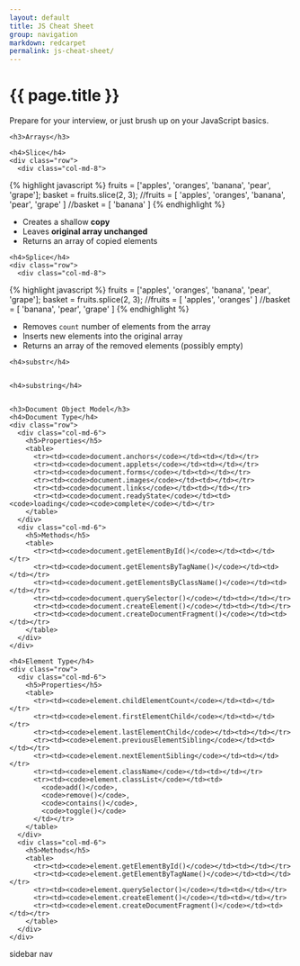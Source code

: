 ```yaml
---
layout: default
title: JS Cheat Sheet
group: navigation
markdown: redcarpet
permalink: js-cheat-sheet/
---
```


<div class="col-md-10" role="main">
  <div id="home">
    <h1 class="page-header">{{ page.title }}</h1>
    <p class="lead">
      Prepare for your interview, or just brush up on your JavaScript basics.
    </p>

    <h3>Arrays</h3>

    <h4>Slice</h4>
    <div class="row">
      <div class="col-md-8">
{% highlight javascript %}
fruits = ['apples', 'oranges', 'banana', 'pear', 'grape'];
basket = fruits.slice(2, 3);
//fruits = [ 'apples', 'oranges', 'banana', 'pear', 'grape' ]
//basket = [ 'banana' ]
{% endhighlight %}
      </div>
      <div class="col-md-4">
        <ul>
          <li>Creates a shallow <strong>copy</strong></li>
          <li>Leaves <strong>original array unchanged</strong></li>
          <li>Returns an array of copied elements</li>
        </ul>
      </div>
    </div>

    <h4>Splice</h4>
    <div class="row">
      <div class="col-md-8">
{% highlight javascript %}
fruits = ['apples', 'oranges', 'banana', 'pear', 'grape'];
basket = fruits.splice(2, 3);
//fruits = [ 'apples', 'oranges' ]
//basket = [ 'banana', 'pear', 'grape' ]
{% endhighlight %}
      </div>
      <div class="col-md-4">
        <ul>
          <li>Removes <code>count</code> number of elements from the array</li>
          <li>Inserts new elements into the original array</li>
          <li>Returns an array of the removed elements (possibly empty)</li>
        </ul>
      </div>
    </div>


    <h4>substr</h4>


    <h4>substring</h4>


    <h3>Document Object Model</h3>
    <h4>Document Type</h4>
    <div class="row">
      <div class="col-md-6">
        <h5>Properties</h5>
        <table>
          <tr><td><code>document.anchors</code></td><td></td></tr>
          <tr><td><code>document.applets</code></td><td></td></tr>
          <tr><td><code>document.forms</code></td><td></td></tr>
          <tr><td><code>document.images</code></td><td></td></tr>
          <tr><td><code>document.links</code></td><td></td></tr>
          <tr><td><code>document.readyState</code></td><td><code>loading</code><code>complete</code></td></tr>
        </table>
      </div>
      <div class="col-md-6">
        <h5>Methods</h5>
        <table>
          <tr><td><code>document.getElementById()</code></td><td></td></tr>
          <tr><td><code>document.getElementsByTagName()</code></td><td></td></tr>
          <tr><td><code>document.getElementsByClassName()</code></td><td></td></tr>
          <tr><td><code>document.querySelector()</code></td><td></td></tr>
          <tr><td><code>document.createElement()</code></td><td></td></tr>
          <tr><td><code>document.createDocumentFragment()</code></td><td></td></tr>
        </table>
      </div>
    </div>

    <h4>Element Type</h4>
    <div class="row">
      <div class="col-md-6">
        <h5>Properties</h5>
        <table>
          <tr><td><code>element.childElementCount</code></td><td></td></tr>
          <tr><td><code>element.firstElementChild</code></td><td></td></tr>
          <tr><td><code>element.lastElementChild</code></td><td></td></tr>
          <tr><td><code>element.previousElementSibling</code></td><td></td></tr>
          <tr><td><code>element.nextElementSibling</code></td><td></td></tr>
          <tr><td><code>element.className</code></td><td></td></tr>
          <tr><td><code>element.classList</code></td><td>
            <code>add()</code>,
            <code>remove()</code>,
            <code>contains()</code>,
            <code>toggle()</code>
          </td></tr>
        </table>
      </div>
      <div class="col-md-6">
        <h5>Methods</h5>
        <table>
          <tr><td><code>element.getElementById()</code></td><td></td></tr>
          <tr><td><code>element.getElementByTagName()</code></td><td></td></tr>
          <tr><td><code>element.querySelector()</code></td><td></td></tr>
          <tr><td><code>element.createElement()</code></td><td></td></tr>
          <tr><td><code>element.createDocumentFragment()</code></td><td></td></tr>
        </table>
      </div>
    </div>



  </div>
</div>

<div class="col-md-2">
  sidebar nav
</div>